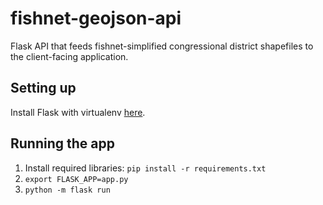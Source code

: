 # fishnet-geojson-api

Flask API that feeds fishnet-simplified congressional district shapefiles to the client-facing application.

## Setting up

Install Flask with virtualenv [here](http://flask.pocoo.org/docs/0.12/installation/).

## Running the app

1. Install required libraries: `pip install -r requirements.txt`
2. `export FLASK_APP=app.py`
3. `python -m flask run`
